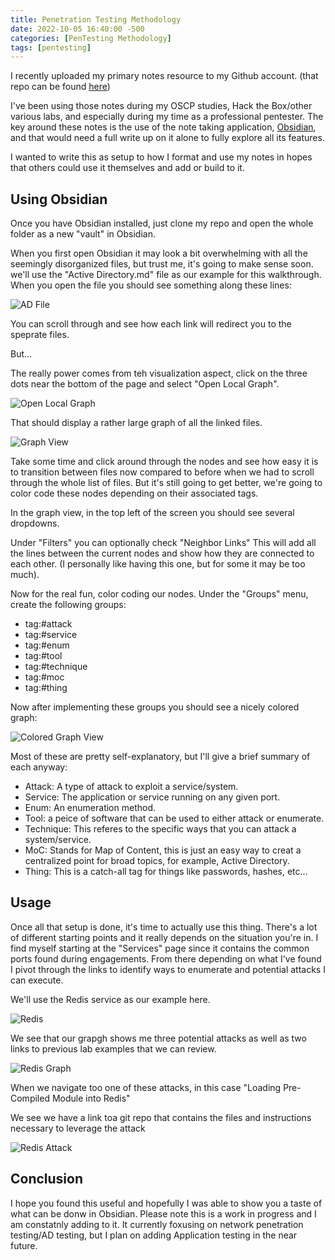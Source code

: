 ```yaml
---
title: Penetration Testing Methodology
date: 2022-10-05 16:40:00 -500 
categories: [PenTesting Methodology]
tags: [pentesting]
---
```


I recently uploaded my primary notes resource to my Github account. (that repo can be found [here](https://github.com/pharo-sec/Pentesting-Notes))

I've been using those notes during my OSCP studies, Hack the Box/other various labs, and especially during my time as a professional pentester. The key around these notes is the use of the note taking application, [Obsidian](https://obsidian.md/), and that would need a full write up on it alone to fully explore all its features. 

I wanted to write this as setup to how I format and use my notes in hopes that others could use it themselves and add or build to it. 

## Using Obsidian

Once you have Obsidian installed, just clone my repo and open the whole folder as a new "vault" in Obsidian. 

When you first open Obsidian it may look a bit overwhelming with all the seemingly disorganized files, but trust me, it's going to make sense soon. we'll use the "Active Directory.md" file as our example for this walkthrough. When you open the file you should see something along these lines:

![AD File](/assets/PentesterMethodology/Active-Directory-File.png)

You can scroll through and see how each link will redirect you to the speprate files. 

But...

The really power comes from teh visualization aspect, click on the three dots near the bottom of the page and select "Open Local Graph".

![Open Local Graph](/assets/PentesterMethodology/open-local-graph.png)

That should display a rather large graph of all the linked files.

![Graph View](/assets/PentesterMethodology/local-graph.png)

Take some time and click around through the nodes and see how easy it is to transition between files now compared to before when we had to scroll through the whole list of files. But it's still going to get better, we're going to color code these nodes depending on their associated tags.

In the graph view, in the top left of the screen you should see several dropdowns. 

Under "Filters" you can optionally check "Neighbor Links" This will add all the lines between the current nodes and show how they are connected to each other. (I personally like having this one, but for some it may be too much).

Now for the real fun, color coding our nodes. Under the "Groups" menu, create the following groups:

- tag:#attack 
- tag:#service
- tag:#enum
- tag:#tool
- tag:#technique
- tag:#moc
- tag:#thing


Now after implementing these groups you should see a nicely colored graph:

![Colored Graph View](/assets/PentesterMethodology/colored-local-graph.png)

Most of these are pretty self-explanatory, but I'll give a brief summary of each anyway:

- Attack: A type of attack to exploit a service/system.
- Service: The application or service running on any given port.
- Enum: An enumeration method.
- Tool: a peice of software that can be used to either attack or enumerate.
- Technique: This referes to the specific ways that you can attack a system/service. 
- MoC: Stands for Map of Content, this is just an easy way to creat a centralized point for broad topics, for example, Active Directory.
- Thing: This is a catch-all tag for things like passwords, hashes, etc...

## Usage

Once all that setup is done, it's time to actually use this thing. There's a lot of different starting points and it really depends on the situation you're in. I find myself starting at the "Services" page since it contains the common ports found during engagements. From there depending on what I've found I pivot through the links to identify ways to enumerate and potential attacks I can execute. 

We'll use the Redis service as our example here.

![Redis](/assets/PentesterMethodology/redis.png)

We see that our grapgh shows me three potential attacks as well as two links to previous lab examples that we can review.

![Redis Graph](/assets/PentesterMethodology/redis-graph.png)

When we navigate too one of these attacks, in this case "Loading Pre-Compiled Module into Redis"

We see we have a link toa git repo that contains the files and instructions necessary to leverage the attack

![Redis Attack](/assets/PentesterMethodology/redis-attack.png)

## Conclusion

I hope you found this useful and hopefully I was able to show you a taste of what can be donw in Obsidian. Please note this is a work in progress and I am constatnly adding to it. It currently foxusing on network penetration testing/AD testing, but I plan on adding Application testing in the near future.  